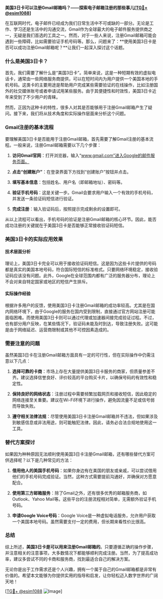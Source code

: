 **美国3日卡可以注册Gmail邮箱吗？——探索电子邮箱注册的那些事儿[[TG💪+ @esim1088](https://t.me/s/esim1088)]**

在互联网时代，电子邮件已经成为我们日常生活中不可或缺的一部分。无论是工作、学习还是生活中的沟通交流，Gmail作为全球最大的电子邮件服务提供商之一，无疑是我们首选的工具之一。然而，对于一些人来说，注册Gmail邮箱可能会遇到一些障碍，比如需要验证手机号码等。那么，问题来了：**使用美国3日卡是否可以成功注册Gmail邮箱呢？**让我们一起深入探讨这个话题。

### 什么是美国3日卡？

首先，我们需要了解什么是“美国3日卡”。简单来说，这是一种短期有效的虚拟电话卡，通常由一些网络服务商提供，可以在短时间内为用户提供一个美国本地的手机号码。这类卡的主要用途是帮助用户完成某些需要验证的在线操作，比如注册国外的社交媒体账号或者申请试用某些服务。由于其便捷性和时效性，美国3日卡近年来受到了不少用户的青睐。

然而，正因为这种卡的特性，很多人对其是否能够用于注册Gmail邮箱产生了疑问。接下来，我们将从技术角度和实际操作层面来分析这个问题。

### Gmail注册的基本流程

要理解美国3日卡是否能用于注册Gmail邮箱，首先需要了解Gmail注册的基本流程。一般来说，注册Gmail邮箱需要以下几个步骤：

1. **访问Gmail官网**：打开浏览器，输入“www.gmail.com”进入Google的邮件服务页面。
   
2. **点击“创建账户”**：在登录界面下方找到“创建账户”按钮并点击。

3. **填写基本信息**：包括姓名、用户名（即邮箱地址）、密码等。

4. **验证手机号码**：这是关键一步。Gmail会要求用户输入一个有效的手机号码，并发送一条验证码短信进行验证。

5. **完成注册**：输入验证码后，按照提示完成剩余的设置即可。

从以上流程可以看出，手机号码的验证是注册Gmail邮箱的核心环节。因此，能否成功注册的关键就在于美国3日卡是否能够正常接收验证码短信。

### 美国3日卡的实际应用效果

#### 技术层面分析

理论上，美国3日卡完全可以用于接收验证码短信。这是因为这些卡片提供的号码都是真实的美国本地号码，符合国际短信的标准格式。只要网络环境稳定，接收验证码应该没有问题。此外，Google在全球范围内都有广泛的服务器分布，理论上不会对来自特定国家或地区的短信产生排斥。

#### 实际操作经验

根据许多用户的反馈，使用美国3日卡注册Gmail邮箱的成功率较高。尤其是在国内网络环境下，由于Google的服务在国内受到限制，直接通过官方网站注册可能面临困难。而使用美国3日卡则可以通过代理或加速器间接完成验证过程。不过，也有部分用户反映，在某些情况下，验证码未能及时到达，导致注册失败。这可能是由于网络延迟、运营商限制或其他不可控因素造成的。

### 需要注意的问题

虽然美国3日卡在注册Gmail邮箱方面具有一定的可行性，但在实际操作中仍需注意以下几点：

1. **选择可靠的卡商**：市场上存在大量提供美国3日卡服务的商家，但质量参差不齐。建议选择信誉良好、评价较高的平台购买卡片，以确保号码的有效性和稳定性。

2. **保持良好的网络状态**：注册过程中需要频繁加载网页和接收短信，因此稳定的网络连接至关重要。建议在Wi-Fi环境下进行操作，避免因流量不足或信号弱而导致失败。

3. **遵守相关法律法规**：尽管使用美国3日卡注册Gmail邮箱并不违法，但如果涉及到敏感信息或非法用途，则可能触犯法律。因此，请务必合法合规地使用这一工具。

### 替代方案探讨

如果因为种种原因无法顺利使用美国3日卡注册Gmail邮箱，还有哪些替代方案可供选择呢？以下是几种常见的方法：

1. **借用他人的美国手机号码**：如果你身边有在美国的朋友或亲戚，可以尝试借用他们的手机号码完成验证。当然，这种方式需要提前沟通好，并确保对方愿意配合。

2. **使用第三方邮箱服务**：除了Gmail之外，还有很多优秀的邮箱服务商，如Outlook、Yahoo Mail等。这些平台的注册流程相对简单，无需额外验证手机号码。

3. **申请Google Voice号码**：Google Voice是一种虚拟电话服务，允许用户获取一个美国本地号码。虽然需要支付一定的费用，但长期来看性价比很高。

### 总结

综上所述，**美国3日卡是可以用来注册Gmail邮箱的**。只要遵循正确的操作步骤，并注意相关的注意事项，大多数情况下都能够顺利完成注册。当然，为了提高成功率，建议多尝试不同的卡商和服务商，找到最适合自己的解决方案。

无论你是出于工作需求还是个人兴趣，拥有一个属于自己的Gmail邮箱都是非常有价值的。希望本文能够为你提供实用的指导和启发，让你轻松迈入数字世界的广阔天地！

[[TG💪+ @esim1088](https://t.me/s/esim1088) ![Image](https://i.postimg.cc/4NQfJmqS/Snipaste-2025-05-13-00-14-12.png)]